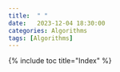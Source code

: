 ```yaml
---
title:  " "
date:   2023-12-04 18:30:00
categories: Algorithms
tags: [Algorithms]
---
```

{% include toc title="Index" %}


